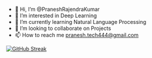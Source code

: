 - 👋 Hi, I’m @PraneshRajendraKumar <PRK>
- 👀 I’m interested in Deep Learning
- 🌱 I’m currently learning Natural Language Processing
- 💞️ I’m looking to collaborate on Projects
- 📫 How to reach me pranesh.tech444@gmail.com

<!---
PraneshRajendraKumar/PraneshRajendraKumar is a ✨ special ✨ repository because its `README.md` (this file) appears on your GitHub profile.
You can click the Preview link to take a look at your changes.
--->

  
  
  
  [![GitHub Streak](http://github-readme-streak-stats.herokuapp.com?user=PraneshRajendraKumar&theme=flag-india&hide_border=true)](https://git.io/streak-stats)

